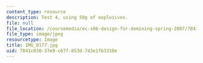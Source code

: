 ```yaml
---
content_type: resource
description: Test 4, using 50g of explosives.
file: null
file_location: /coursemedia/ec-s06-design-for-demining-spring-2007/7841c03037e9c67f853d743e1fb3310e_IMG_0177.jpg
file_type: image/jpeg
resourcetype: Image
title: IMG_0177.jpg
uid: 7841c030-37e9-c67f-853d-743e1fb3310e
---
```

